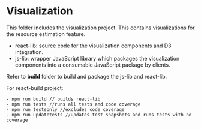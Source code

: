 # Visualization

This folder includes the visualization project. This contains visualizations for the resource estimation feature.

- react-lib: source code for the visualization components and D3 integration.
- js-lib: wrapper JavaScript library which packages the visualization components into a consumable JavaScript package by clients.

Refer to **build** folder to build and package the js-lib and react-lib.

For react-build project:

```
- npm run build // builds react-lib
- npm run tests //runs all tests and code coverage
- npm run testsonly //excludes code coverage
- npm run updatetests //updates test snapshots and runs tests with no coverage
```

